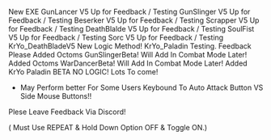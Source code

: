 New EXE
GunLancer V5 Up for Feedback / Testing
GunSlinger V5 Up for Feedback / Testing
Beserker V5 Up for Feedback / Testing
Scrapper  V5 Up for Feedback / Testing
DeathBlalde V5 Up for Feedback / Testing
SoulFist V5 Up for Feedback / Testing
Sorc V5 Up for Feedback / Testing
KrYo_DeathBladeV5 New Logic Method!
KrYo_Paladin Testing. Feedback Please
Added Octoms GunSlingerBeta! Will Add In Combat Mode Later!
Added Octoms WarDancerBeta! Will Add In Combat Mode Later!
Added KrYo Paladin BETA NO LOGIC! Lots To come!

- May Perform better For Some Users Keybound To Auto Attack Button VS Side Mouse Buttons!!

Plese Leave Feedback Via Discord!

( Must Use REPEAT & Hold Down Option OFF & Toggle ON.)